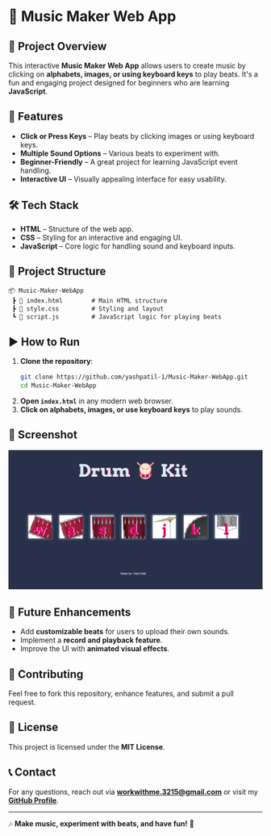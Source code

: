 # 🎵 Music Maker Web App

## 📌 Project Overview
This interactive **Music Maker Web App** allows users to create music by clicking on **alphabets, images, or using keyboard keys** to play beats. It's a fun and engaging project designed for beginners who are learning **JavaScript**.

## 🌟 Features
- **Click or Press Keys** – Play beats by clicking images or using keyboard keys.
- **Multiple Sound Options** – Various beats to experiment with.
- **Beginner-Friendly** – A great project for learning JavaScript event handling.
- **Interactive UI** – Visually appealing interface for easy usability.

## 🛠️ Tech Stack
- **HTML** – Structure of the web app.
- **CSS** – Styling for an interactive and engaging UI.
- **JavaScript** – Core logic for handling sound and keyboard inputs.

## 📂 Project Structure
```
📦 Music-Maker-WebApp
 ┣ 📜 index.html        # Main HTML structure
 ┣ 📜 style.css         # Styling and layout
 ┗ 📜 script.js         # JavaScript logic for playing beats
```

## ▶️ How to Run
1. **Clone the repository**:
   ```bash
   git clone https://github.com/yashpatil-1/Music-Maker-WebApp.git
   cd Music-Maker-WebApp
   ```
2. **Open `index.html`** in any modern web browser.
3. **Click on alphabets, images, or use keyboard keys** to play sounds.

## 📸 Screenshot
![alt text](image.png)


## 🎯 Future Enhancements
- Add **customizable beats** for users to upload their own sounds.
- Implement a **record and playback feature**.
- Improve the UI with **animated visual effects**.

## 🤝 Contributing
Feel free to fork this repository, enhance features, and submit a pull request.

## 📜 License
This project is licensed under the **MIT License**.

## 📞 Contact
For any questions, reach out via **[workwithme.3215@gmail.com](mailto:workwithme.3215@gmail.com)** or visit my **[GitHub Profile](https://github.com/yashpatil-1)**.

---
🎶 **Make music, experiment with beats, and have fun!** 🚀

